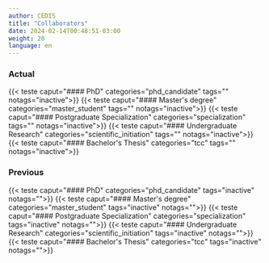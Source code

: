 ```yaml
---
author: CEDIS
title: "Collaborators"
date: 2024-02-14T00:48:51-03:00
weight: 20
language: en
---
```


### Actual
{{< teste caput="#### PhD" categories="phd_candidate" tags="" notags="inactive">}}
{{< teste caput="#### Master's degree" categories="master_student" tags="" notags="inactive">}}
{{< teste caput="#### Postgraduate Specialization" categories="specialization" tags="" notags="inactive">}}
{{< teste caput="#### Undergraduate Research" categories="scientific_initiation" tags="" notags="inactive">}}
{{< teste caput="#### Bachelor's Thesis" categories="tcc" tags="" notags="inactive">}}

### Previous
{{< teste caput="#### PhD" categories="phd_candidate" tags="inactive" notags="">}}
{{< teste caput="#### Master's degree" categories="master_student" tags="inactive" notags="">}}
{{< teste caput="#### Postgraduate Specialization" categories="specialization" tags="inactive" notags="">}}
{{< teste caput="#### Undergraduate Research" categories="scientific_initiation" tags="inactive" notags="">}}
{{< teste caput="#### Bachelor's Thesis" categories="tcc" tags="inactive" notags="">}}
